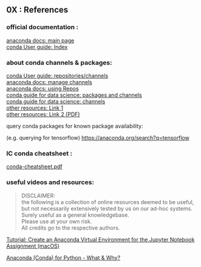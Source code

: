 ## 0X : References

### official documentation :  

[anaconda docs: main page](https://docs.anaconda.com/)  
[conda User guide: Index](https://docs.conda.io/projects/conda/en/latest/user-guide/tasks/index.html)  

### about conda channels \& packages:  

[conda User guide: repositories/channels](https://docs.anaconda.com/anaconda/user-guide/tasks/using-repositories/)  
[anaconda docs: manage channels](https://docs.anaconda.com/anaconda/navigator/tutorials/manage-channels/)  
[anaconda docs: using Repos](https://docs.anaconda.com/anaconda/user-guide/tasks/using-repositories/)  
[conda guide for data science: packages and channels](https://carpentries-incubator.github.io/introduction-to-conda-for-data-scientists/03-using-packages-and-channels/index.html)  
[conda guide for data science: channels](https://datacadamia.com/lang/python/conda/channel)  
[other resources: Link 1](https://stackoverflow.com/questions/52871005/list-of-well-maintained-conda-channels)  
[other resources: Link 2 (PDF)](https://hcc.unl.edu/docs/attachments/11635089.pdf)  

query conda packages for known package availability:

(e.g. querying for tensorflow)  https://anaconda.org/search?q=tensorflow  

### IC conda cheatsheet :  

[conda-cheatsheet.pdf](https://www.imperial.ac.uk/media/imperial-college/administration-and-support-services/ict/public/conda-cheatsheet.pdf)   


### useful videos and resources:

> DISCLAIMER:   
> the following is a collection of online resources deemed to be useful, but not necessarily extensively tested by us on our ad-hoc systems.  
> Surely useful as a general knowledgebase.  
> Please use at your own risk.    
> All credits go to the respective authors.  

[Tutorial: Create an Anaconda Virtual Environment for the Jupyter Notebook Assignment (macOS)](https://www.youtube.com/watch?v=SF_w7LBV_Zo)  

[Anaconda (Conda) for Python - What & Why?](https://www.youtube.com/watch?v=23aQdrS58e0)  


<!--[ Install Anaconda Python, Jupyter Notebook And Spyder on Windows 10](https://www.youtube.com/watch?v=5mDYijMfSzs)  

[Don't mix pip and conda](https://www.youtube.com/watch?v=Ul79ihg41Rs)  

-->